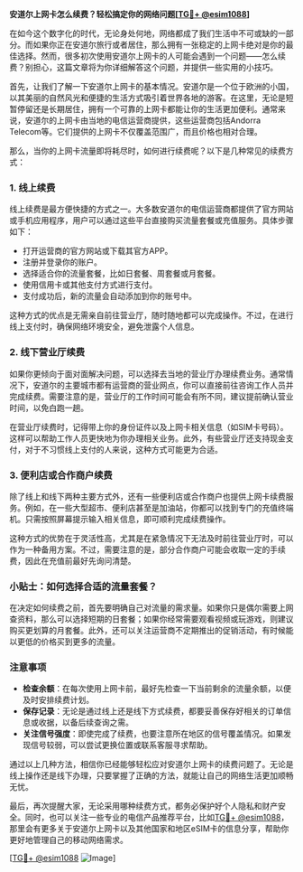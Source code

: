 **安道尔上网卡怎么续费？轻松搞定你的网络问题[[TG💪+ @esim1088](https://t.me/s/esim1088)]**

在如今这个数字化的时代，无论身处何地，网络都成了我们生活中不可或缺的一部分。而如果你正在安道尔旅行或者居住，那么拥有一张稳定的上网卡绝对是你的最佳选择。然而，很多初次使用安道尔上网卡的人可能会遇到一个问题——怎么续费？别担心，这篇文章将为你详细解答这个问题，并提供一些实用的小技巧。

首先，让我们了解一下安道尔上网卡的基本情况。安道尔是一个位于欧洲的小国，以其美丽的自然风光和便捷的生活方式吸引着世界各地的游客。在这里，无论是短暂停留还是长期居住，拥有一个可靠的上网卡都能让你的生活更加便利。通常来说，安道尔的上网卡由当地的电信运营商提供，这些运营商包括Andorra Telecom等。它们提供的上网卡不仅覆盖范围广，而且价格也相对合理。

那么，当你的上网卡流量即将耗尽时，如何进行续费呢？以下是几种常见的续费方式：

### 1. **线上续费**
   线上续费是最方便快捷的方式之一。大多数安道尔的电信运营商都提供了官方网站或手机应用程序，用户可以通过这些平台直接购买流量套餐或充值服务。具体步骤如下：
   
   - 打开运营商的官方网站或下载其官方APP。
   - 注册并登录你的账户。
   - 选择适合你的流量套餐，比如日套餐、周套餐或月套餐。
   - 使用信用卡或其他支付方式进行支付。
   - 支付成功后，新的流量会自动添加到你的账号中。

   这种方式的优点是无需亲自前往营业厅，随时随地都可以完成操作。不过，在进行线上支付时，确保网络环境安全，避免泄露个人信息。

### 2. **线下营业厅续费**
   如果你更倾向于面对面解决问题，可以选择去当地的营业厅办理续费业务。通常情况下，安道尔的主要城市都有运营商的营业网点，你可以直接前往咨询工作人员并完成续费。需要注意的是，营业厅的工作时间可能会有所不同，建议提前确认营业时间，以免白跑一趟。

   在营业厅续费时，记得带上你的身份证件以及上网卡相关信息（如SIM卡号码）。这样可以帮助工作人员更快地为你办理相关业务。此外，有些营业厅还支持现金支付，对于不习惯线上支付的人来说，这种方式可能更为合适。

### 3. **便利店或合作商户续费**
   除了线上和线下两种主要方式外，还有一些便利店或合作商户也提供上网卡续费服务。例如，在一些大型超市、便利店甚至是加油站，你都可以找到专门的充值终端机。只需按照屏幕提示输入相关信息，即可顺利完成续费操作。

   这种方式的优势在于灵活性高，尤其是在紧急情况下无法及时前往营业厅时，可以作为一种备用方案。不过，需要注意的是，部分合作商户可能会收取一定的手续费，因此在充值前最好先询问清楚。

### 小贴士：如何选择合适的流量套餐？
   在决定如何续费之前，首先要明确自己对流量的需求量。如果你只是偶尔需要上网查资料，那么可以选择短期的日套餐；如果你经常需要观看视频或玩游戏，则建议购买更划算的月套餐。此外，还可以关注运营商不定期推出的促销活动，有时候能以更低的价格买到更多的流量。

### 注意事项
   - **检查余额**：在每次使用上网卡前，最好先检查一下当前剩余的流量余额，以便及时安排续费计划。
   - **保存记录**：无论是通过线上还是线下方式续费，都要妥善保存好相关的订单信息或收据，以备后续查询之需。
   - **关注信号强度**：即使完成了续费，也要注意所在地区的信号覆盖情况。如果发现信号较弱，可以尝试更换位置或联系客服寻求帮助。

通过以上几种方法，相信你已经能够轻松应对安道尔上网卡的续费问题了。无论是线上操作还是线下办理，只要掌握了正确的方法，就能让自己的网络生活更加顺畅无忧。

最后，再次提醒大家，无论采用哪种续费方式，都务必保护好个人隐私和财产安全。同时，也可以关注一些专业的电信产品推荐平台，比如[TG💪+ @esim1088](https://t.me/s/esim1088)，那里会有更多关于安道尔上网卡以及其他国家和地区eSIM卡的信息分享，帮助你更好地管理自己的移动网络需求。

[[TG💪+ @esim1088](https://t.me/s/esim1088) ![Image](https://i.postimg.cc/4NQfJmqS/Snipaste-2025-05-13-00-14-12.png)]